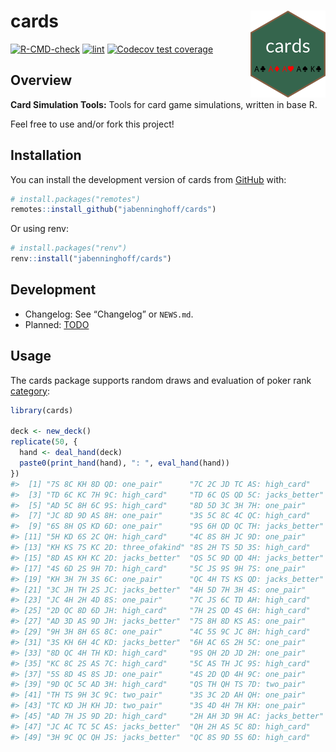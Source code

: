 
<!-- README.md is generated from README.Rmd. Please edit that file -->

# cards <img src="man/figures/logo.png" align="right" alt="logo" width="120" />

<!-- badges: start -->

[![R-CMD-check](https://github.com/jabenninghoff/cards/workflows/R-CMD-check/badge.svg)](https://github.com/jabenninghoff/cards/actions)
[![lint](https://github.com/jabenninghoff/cards/workflows/lint/badge.svg)](https://github.com/jabenninghoff/cards/actions)
[![Codecov test
coverage](https://codecov.io/gh/jabenninghoff/cards/branch/main/graph/badge.svg)](https://app.codecov.io/gh/jabenninghoff/cards?branch=main)
<!-- badges: end -->

## Overview

**Card Simulation Tools:** Tools for card game simulations, written in
base R.

Feel free to use and/or fork this project!

## Installation

You can install the development version of cards from
[GitHub](https://github.com/) with:

``` r
# install.packages("remotes")
remotes::install_github("jabenninghoff/cards")
```

Or using renv:

``` r
# install.packages("renv")
renv::install("jabenninghoff/cards")
```

## Development

- Changelog: See “Changelog” or `NEWS.md`.
- Planned: [TODO](TODO.md)

## Usage

The cards package supports random draws and evaluation of poker rank
[category](https://en.wikipedia.org/wiki/List_of_poker_hands):

``` r
library(cards)

deck <- new_deck()
replicate(50, {
  hand <- deal_hand(deck)
  paste0(print_hand(hand), ": ", eval_hand(hand))
})
#>  [1] "7S 8C KH 8D QD: one_pair"      "7C 2C JD TC AS: high_card"    
#>  [3] "TD 6C KC 7H 9C: high_card"     "TD 6C QS QD 5C: jacks_better" 
#>  [5] "AD 5C 8H 6C 9S: high_card"     "8D 5D 3C 3H 7H: one_pair"     
#>  [7] "JC 8D 9D AS 8H: one_pair"      "3S 5C 8C 4C QC: high_card"    
#>  [9] "6S 8H QS KD 6D: one_pair"      "9S 6H QD QC TH: jacks_better" 
#> [11] "5H KD 6S 2C QH: high_card"     "4C 8S 8H JC 9D: one_pair"     
#> [13] "KH KS 7S KC 2D: three_ofakind" "8S 2H TS 5D 3S: high_card"    
#> [15] "8D AS KH KC 2D: jacks_better"  "QS 5C 9D QD 4H: jacks_better" 
#> [17] "4S 6D 2S 9H 7D: high_card"     "5C JS 9S 9H 7S: one_pair"     
#> [19] "KH 3H 7H 3S 6C: one_pair"      "QC 4H TS KS QD: jacks_better" 
#> [21] "3C JH TH 2S JC: jacks_better"  "4H 5D 7H 3H 4S: one_pair"     
#> [23] "JC 4H 2H 4D 8S: one_pair"      "7C JS 6C TD AH: high_card"    
#> [25] "2D QC 8D 6D JH: high_card"     "7H 2S QD 4S 6H: high_card"    
#> [27] "AD 3D AS 9D JH: jacks_better"  "7S 8H 8D KS AS: one_pair"     
#> [29] "9H 3H 8H 6S 8C: one_pair"      "4C 5S 9C JC 8H: high_card"    
#> [31] "3S KH 6H 4C KD: jacks_better"  "6H AC 6S 2H 5C: one_pair"     
#> [33] "8D QC 4H TH KD: high_card"     "9S QH 2D JD 2H: one_pair"     
#> [35] "KC 8C 2S AS 7C: high_card"     "5C AS TH JC 9S: high_card"    
#> [37] "5S 8D 4S 8S JD: one_pair"      "4S 2D QD 4H 9C: one_pair"     
#> [39] "9D QC 5C AD 3H: high_card"     "QS TH QH TS 7D: two_pair"     
#> [41] "TH TS 9H 3C 9C: two_pair"      "3S 3C 2D AH QH: one_pair"     
#> [43] "TC KD JH KH JD: two_pair"      "3S 4D 4H 7H KH: one_pair"     
#> [45] "AD 7H JS 9D 2D: high_card"     "2H AH 3D 9H AC: jacks_better" 
#> [47] "JC AC TC 5C AS: jacks_better"  "QH 2H AS 5C 8D: high_card"    
#> [49] "3H 9C QC QH JS: jacks_better"  "QC 8S 9D 5S 6D: high_card"
```
